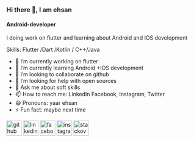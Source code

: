 ### Hi there 👋, I am  ehsan
#### Android-developer
I  doing work on flutter and learning about Android and IOS development

Skills: Flutter /Dart /Kotlin / C++/Java

- 🔭 I’m currently working on  flutter 
- 🌱 I’m currently learning  Android +IOS development 
- 👯 I’m looking to collaborate on  github 
- 🤔 I’m looking for help with  open sources 
- 💬 Ask me about  soft skills 
- 📫 How to reach me:  LinkedIn Facebook, Instagram, Twitter 
- 😄 Pronouns: yaar ehsan 
- ⚡ Fun fact: maybe next time 


[<img src='https://cdn.jsdelivr.net/npm/simple-icons@3.0.1/icons/github.svg' alt='github' height='40'>](https://github.com/https://github.com/ehsanyaqoob)  [<img src='https://cdn.jsdelivr.net/npm/simple-icons@3.0.1/icons/linkedin.svg' alt='linkedin' height='40'>](https://www.linkedin.com/in/www.linkedin.com/in/ehsan-yaqoob-86917622b/)  [<img src='https://cdn.jsdelivr.net/npm/simple-icons@3.0.1/icons/facebook.svg' alt='facebook' height='40'>](https://www.facebook.com/https://www.facebook.com/ehsaanyaqob)  [<img src='https://cdn.jsdelivr.net/npm/simple-icons@3.0.1/icons/instagram.svg' alt='instagram' height='40'>](https://www.instagram.com/https://www.instagram.com/yaar_ehsaan//)  [<img src='https://cdn.jsdelivr.net/npm/simple-icons@3.0.1/icons/stackoverflow.svg' alt='stackoverflow' height='40'>](https://stackoverflow.com/users/https://stackoverflow.com/users/18118910/ehsan-yaqoob)  

